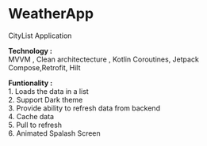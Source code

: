 # WeatherApp
CityList Application
 
 <b>Technology : </b><br/> MVVM , Clean architectecture , Kotlin Coroutines, Jetpack Compose,Retrofit, Hilt

 <b>Funtionality :</b> <br/>
               1. Loads the data in a list <br/>
               2. Support Dark theme <br/>
               3. Provide ability to refresh data from backend <br/>
               4. Cache data <br/>
               5. Pull to refresh <br/>
               6. Animated Spalash Screen <br/>
